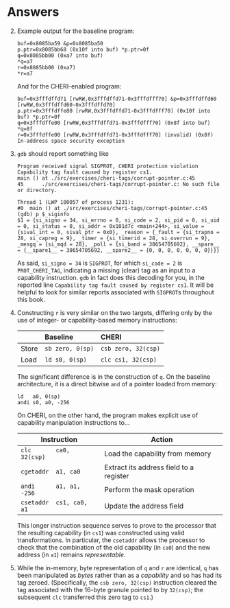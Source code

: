 # Answers

2. Example output for the baseline program:
   ```
   buf=0x8085ba59 &p=0x8085ba50
   p.ptr=0x8085bb68 (0x10f into buf) *p.ptr=0f
   q=0x8085bb00 (0xa7 into buf)
   *q=a7
   r=0x8085bb00 (0xa7)
   *r=a7
   ```

   And for the CHERI-enabled program:
   ```
   buf=0x3fffdffd71 [rwRW,0x3fffdffd71-0x3fffdfff70] &p=0x3fffdffd60 [rwRW,0x3fffdffd60-0x3fffdffd70]
   p.ptr=0x3fffdffe80 [rwRW,0x3fffdffd71-0x3fffdfff70] (0x10f into buf) *p.ptr=0f
   q=0x3fffdffe00 [rwRW,0x3fffdffd71-0x3fffdfff70] (0x8f into buf)
   *q=8f
   r=0x3fffdffe00 [rwRW,0x3fffdffd71-0x3fffdfff70] (invalid) (0x8f)
   In-address space security exception
   ```

3. `gdb` should report something like
   ```
   Program received signal SIGPROT, CHERI protection violation
   Capability tag fault caused by register cs1.
   main () at ./src/exercises/cheri-tags/corrupt-pointer.c:45
   45      ./src/exercises/cheri-tags/corrupt-pointer.c: No such file or directory.

   Thread 1 (LWP 100057 of process 1231):
   #0  main () at ./src/exercises/cheri-tags/corrupt-pointer.c:45
   (gdb) p $_siginfo
   $1 = {si_signo = 34, si_errno = 0, si_code = 2, si_pid = 0, si_uid = 0, si_status = 0, si_addr = 0x101d7c <main+244>, si_value = {sival_int = 0, sival_ptr = 0x0}, _reason = {_fault = {si_trapno = 28, si_capreg = 9}, _timer = {si_timerid = 28, si_overrun = 9}, _mesgq = {si_mqd = 28}, _poll = {si_band = 38654705692}, __spare__ = {__spare1__ = 38654705692, __spare2__ = {0, 0, 0, 0, 0, 0, 0}}}}

   ```

   As said, `si_signo = 34` is `SIGPROT`, for which `si_code = 2` is
   `PROT_CHERI_TAG`, indicating a missing (clear) tag as an input to a
   capability instruction.  `gdb` in fact does this decoding for you, in the
   reported line `Capability tag fault caused by register cs1`.  It will be
   helpful to look for similar reports associated with `SIGPROT`s throughout
   this book.

4. Constructing `r` is very similar on the two targets, differing only by the
   use of integer- or capability-based memory instructions:

   |       | Baseline         | CHERI               |
   | ----- | :-------         | :----               |
   | Store | `sb zero, 0(sp)` | `csb zero, 32(csp)` |
   | Load  | `ld s0, 0(sp)`   | `clc cs1, 32(csp)`  |

   The significant difference is in the construction of `q`.  On the baseline
   architecture, it is a direct bitwise `and` of a pointer loaded from memory:

   ```
   ld   a0, 0(sp)
   andi s0, a0, -256
   ```

   On CHERI, on the other hand, the program makes explicit use of capability
   manipulation instructions to...

   | Instruction | Action |
   | ----------- | ------ |
   | `clc       ca0, 32(csp)` | Load the capability from memory |
   | `cgetaddr  a1, ca0`      | Extract its address field to a register |
   | `andi      a1, a1, -256` | Perform the mask operation |
   | `csetaddr  cs1, ca0, a1` | Update the address field |

   This longer instruction sequence serves to prove to the processor that the
   resulting capability (in `cs1`) was constructed using valid transformations.
   In particular, the `csetaddr` allows the processor to check that the
   combination of the old capability (in `ca0`) and the new address (in `a1`)
   remains *representable*.

5. While the in-memory, byte representation of `q` and `r` are identical, `q`
   has been manipulated as *bytes* rather than as a *capability* and so has had
   its tag zeroed.  (Specifically, the `csb zero, 32(csp)` instruction cleared
   the tag associated with the 16-byte granule pointed to by `32(csp)`; the
   subsequent `clc` transferred this zero tag to `cs1`.)
